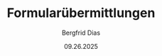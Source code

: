 ﻿---
uid: help-de-form-submissions-redirect
title: Formularübermittlungen
author: Bergfrid Dias
date: 09.26.2025
language: de
redirect_url: https://docs.superoffice.com/de/marketing/forms/learn/index.html#submissions
---
